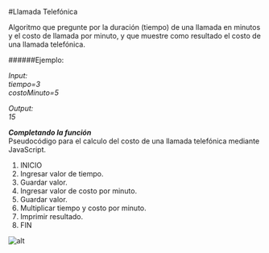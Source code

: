 #Llamada Telefónica

Algoritmo que pregunte por la duración (tiempo) de una llamada en minutos y el costo de llamada por minuto, y que muestre como resultado el costo de una llamada telefónica.

######Ejemplo:  

_Input:_   
_tiempo=3_   
_costoMinuto=5_  

_Output:_    
_15_

___Completando la función___    
Pseudocódigo para el calculo del costo de una llamada telefónica mediante JavaScript.

1. INICIO
2. Ingresar valor de tiempo.
3. Guardar valor.
4. Ingresar valor de costo por minuto.
5. Guardar valor.
6. Multiplicar tiempo y costo por minuto.
7. Imprimir resultado.
8. FIN

![alt](http://i63.tinypic.com/ir3omf.jpg)